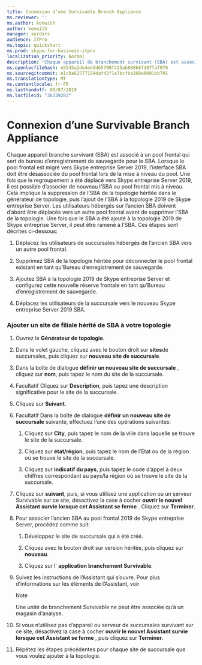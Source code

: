 ```yaml
---
title: Connexion d’une Survivable Branch Appliance
ms.reviewer: ''
ms.author: kenwith
author: kenwith
manager: serdars
audience: ITPro
ms.topic: quickstart
ms.prod: skype-for-business-itpro
localization_priority: Normal
description: 'Chaque appareil de branchement survivant (SBA) est associé à une réserve frontale qui sert de bureau d’enregistrement de sauvegarde pour le SBA. Lorsque le pool frontal est migré vers Skype entreprise Server 2019, l’SBA doit être désassocié du pool frontal lors de la mise à niveau du pool, une fois que le regroupement a été déplacé vers Skype entreprise Server 2019, l’adresse SBA peut être réassociée au premier plan. Pool ND. Cela implique la suppression de l’SBA de la topologie héritée dans le générateur de topologie, puis l’ajout de l’SBA à la topologie 2019 de Skype entreprise Server. Les utilisateurs hébergés sur l’ancien SBA doivent d’abord être déplacés vers un autre pool frontal avant de supprimer l’SBA de la topologie. Une fois que le SBA a été ajouté à la topologie 2019 de Skype entreprise Server, il peut ensuite être ramené à l’adresse SBA. Ces étapes sont décrites ci-dessous:'
ms.openlocfilehash: e5545a2de4eddd65790f425ab888b8fd07faf970
ms.sourcegitcommit: e1c8a62577229daf42f1a7bcfba268a9001bb791
ms.translationtype: MT
ms.contentlocale: fr-FR
ms.lasthandoff: 08/07/2019
ms.locfileid: "36239283"
---
```

# <a name="connect-a-survivable-branch-appliance"></a>Connexion d’une Survivable Branch Appliance

Chaque appareil branche survivant (SBA) est associé à un pool frontal qui sert de bureau d’enregistrement de sauvegarde pour le SBA. Lorsque le pool frontal est migré vers Skype entreprise Server 2019, l’interface SBA doit être désassociée du pool frontal lors de la mise à niveau du pool. Une fois que le regroupement a été déplacé vers Skype entreprise Server 2019, il est possible d’associer de nouveau l’SBA au pool frontal mis à niveau. Cela implique la suppression de l’SBA de la topologie héritée dans le générateur de topologie, puis l’ajout de l’SBA à la topologie 2019 de Skype entreprise Server. Les utilisateurs hébergés sur l’ancien SBA doivent d’abord être déplacés vers un autre pool frontal avant de supprimer l’SBA de la topologie. Une fois que le SBA a été ajouté à la topologie 2019 de Skype entreprise Server, il peut être ramené à l’SBA. Ces étapes sont décrites ci-dessous:
  
1. Déplacez les utilisateurs de succursales hébergés de l’ancien SBA vers un autre pool frontal.
    
2. Supprimez SBA de la topologie héritée pour déconnecter le pool frontal existant en tant qu’Bureau d’enregistrement de sauvegarde.
    
3. Ajoutez SBA à la topologie 2019 de Skype entreprise Server et configurez cette nouvelle réserve frontale en tant qu’Bureau d’enregistrement de sauvegarde. 
    
4. Déplacez les utilisateurs de la succursale vers le nouveau Skype entreprise Server 2019 SBA.
    
### <a name="add-legacy-sba-branch-site-to-your-topology"></a>Ajouter un site de filiale hérité de SBA à votre topologie

1. Ouvrez le **Générateur de topologie**.
    
2. Dans le volet gauche, cliquez avec le bouton droit sur **sites**de succursales, puis cliquez sur **nouveau site de succursale**.
    
3. Dans la boîte de dialogue **définir un nouveau site de succursale** , cliquez sur **nom**, puis tapez le nom du site de la succursale.
    
4. Facultatif Cliquez sur **Description**, puis tapez une description significative pour le site de la succursale.
    
5. Cliquez sur **Suivant**.
    
6. Facultatif Dans la boîte de dialogue **définir un nouveau site de succursale** suivante, effectuez l’une des opérations suivantes: 
    
    1. Cliquez sur **City**, puis tapez le nom de la ville dans laquelle se trouve le site de la succursale.
    
    2. Cliquez sur **état/région**, puis tapez le nom de l’État ou de la région où se trouve le site de la succursale.
    
    3. Cliquez sur **indicatif du pays**, puis tapez le code d’appel à deux chiffres correspondant au pays/la région où se trouve le site de la succursale.
    
7. Cliquez sur **suivant**, puis, si vous utilisez une application ou un serveur Survivable sur ce site, désactivez la case à cocher **ouvrir le nouvel Assistant survie lorsque cet Assistant se ferme** . Cliquez sur **Terminer**.
    
8. Pour associer l’ancien SBA au pool frontal 2019 de Skype entreprise Server, procédez comme suit:
    
    1. Développez le site de succursale qui a été créé. 
    
    2. Cliquez avec le bouton droit sur version héritée, puis cliquez sur **nouveau**.
    
    3. Cliquez sur l' **application branchement Survivable**.
    
9. Suivez les instructions de l’Assistant qui s’ouvre. Pour plus d’informations sur les éléments de l’Assistant, voir    
   <!-- [Define a Survivable Branch Appliance or Server in Lync 2013](https://technet.microsoft.com/en-us/library/gg398280(v=ocs.15).aspx). -->
   <!-- The above link points to un-rebranded 2013 content we will need to discuss rebrand or bring forward -->
    
    > [!NOTE]
    > Une unité de branchement Survivable ne peut être associée qu’à un magasin d’analyse. 
  
10. Si vous n’utilisez pas d’appareil ou serveur de succursales survivant sur ce site, désactivez la case à cocher **ouvrir le nouvel Assistant survie lorsque cet Assistant se ferme** , puis cliquez sur **Terminer**.
    
11. Répétez les étapes précédentes pour chaque site de succursale que vous voulez ajouter à la topologie.
    

